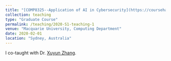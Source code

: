 ```yaml
---
title: "[COMP8325--Application of AI in Cybersecurity](https://coursehandbook.mq.edu.au/2020/units/COMP8325)"
collection: teaching
type: "Graduate Course"
permalink: /teaching/2020-S1-teaching-1
venue: "Macquarie University, Computing Department"
date: 2020-02-01
location: "Sydney, Australia"
---
```


I co-taught with Dr. [Xuyun Zhang](https://researchers.mq.edu.au/en/persons/xuyun-zhang). 


